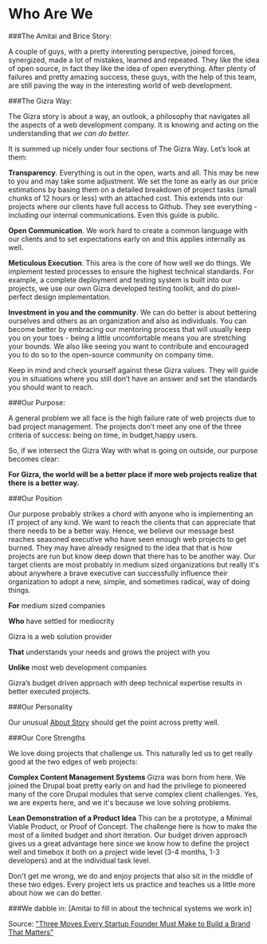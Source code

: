 # Who Are We
###The Amitai and Brice Story:

A couple of guys, with a pretty interesting perspective, joined forces, synergized, made a lot of mistakes, learned and repeated.  They like the idea of open source, in fact they like the idea of open everything. After plenty of failures and pretty amazing success, these guys, with the help of this team, are still paving the way in the interesting world of web development.

###The Gizra Way:

The Gizra story is about a way, an outlook, a philosophy that navigates all the aspects of a web development company. It is knowing and acting on the understanding that *we can do better.*

It is summed up nicely under four sections of The Gizra Way. Let’s look at them:

**Transparency**.  Everything is out in the open, warts and all.  This may be new to you and may take some adjustment. We set the tone as early as our price estimations by basing them on a detailed breakdown of project tasks (small chunks of 12 hours or less) with an attached cost.  This extends into our projects where our clients have full access to Github. They see everything - including our internal communications. Even this guide is public. 

**Open Communication**. We work hard to create a common language with our clients and to set expectations early on and this applies internally as well.  

**Meticulous Execution**. This area is the core of how well we do things.  We implement tested processes to ensure the highest technical standards. For example, a complete deployment and testing system is built into our projects, we use our own Gizra developed testing toolkit, and do pixel-perfect design implementation.

**Investment in you and the community**. We can do better is about bettering ourselves and others as an organization and also as individuals.  You can become better by embracing our mentoring process that will usually keep you on your toes - being a little uncomfortable means you are stretching your bounds.  We also like seeing you want to contribute and encouraged you to do so to the open-source community on company time.

Keep in mind and check yourself against these Gizra values. They will guide you in situations where you still don’t have an answer and set the standards you should want to reach.

###Our Purpose:

A general problem we all face is the high failure rate of web projects due to bad project management. The projects don’t meet any one of the three criteria of success: being on time, in budget,happy users. 

So, if we intersect the Gizra Way with what is going on outside, our purpose becomes clear:

**For Gizra, the world will be a better place if more web projects realize that there is a better way.**

###Our Position

Our purpose probably strikes a chord with anyone who is implementing an IT project of any kind.  We want to reach the clients that can appreciate that there needs to be a better way.  Hence, we believe our message best reaches seasoned executive who have seen enough web projects to get burned. They may have already resigned to the idea that that is how projects are run but know deep down that there has to be another way. Our target clients are most probably in medium sized organizations but really it's about anywhere a brave executive can successfully influence their organization to adopt a new, simple, and sometimes radical, way of doing things.

**For** medium sized companies

**Who** have settled for mediocrity

Gizra is a web solution provider

**That** understands your needs and grows the project with you

**Unlike** most web development companies

Gizra’s budget driven approach with deep technical expertise results in better executed projects.

###Our Personality

Our unusual [About Story](http://www.gizra.com/content/the-about-story/) should get the point across pretty well.

###Our Core Strengths

We love doing projects that challenge us. This naturally led us to get really good at the two edges of web projects:

**Complex Content Management Systems** Gizra was born from here. We joined the Drupal boat pretty early on and had the privilege to pioneered many of the core Drupal modules that serve complex client challenges.  Yes, we are experts here, and we it's because we love solving problems.

**Lean Demonstration of a Product Idea** This can be a prototype, a Minimal Viable Product, or Proof of Concept. The challenge here is how to make the most of a limited budget and short iteration. Our budget driven approach gives us a great advantage here since we know how to define the project well and timebox it both on a project wide level (3-4 months, 1-3 developers) and at the individual task level.

Don't get me wrong, we do and enjoy projects that also sit in the middle of these two edges. Every project lets us practice and teaches us a little more about how we can do better.

###We dabble in:
[Amitai to fill in about the technical systems we work in]

Source: ["Three Moves Every Startup Founder Must Make to Build a Brand That Matters"](http://firstround.com/review/three-moves-every-startup-founder-must-make-to-build-a-brand-that-matters/)
